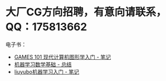 # 大厂CG方向招聘，有意向请联系，QQ：175813662

电子书：

- [GAMES 101 现代计算机图形学入门 - 笔记](https://caterpillarstudygroup.github.io/GAMES101_mdbook/)
- [机器学习数学基础 - 总结](https://caterpillarstudygroup.github.io/mathematics_basic_for_ML/index.html)
- [liuyubo机器学习入门 - 笔记](https://caterpillarstudygroup.github.io/LiuYuBo_ML_pages/)
